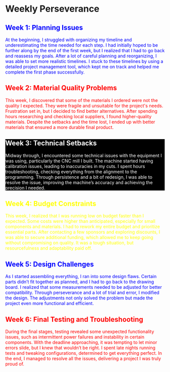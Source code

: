 <!DOCTYPE html>
<html lang="en">
<head>
  <meta charset="UTF-8">
  <meta name="viewport" content="width=device-width, initial-scale=1.0">
  <title>Weekly Perseverance</title>
  <style>
    .week1 { color: blue; }
    .week2 { color: red; }
    .week3 { color: white; background-color: black; }
    .week4 { color: yellow; }
    .week5 { color: blue; }
    .week6 { color: red; }
  </style>
</head>
<body>

  <h1>Weekly Perseverance</h1>

  <div class="week1">
    <h2>Week 1: Planning Issues</h2>
    <p>At the beginning, I struggled with organizing my timeline and underestimating the time needed for each step. I had initially hoped to be further along by the end of the first week, but I realized that I had to go back and reassess my goals. After a lot of careful planning and reorganizing, I was able to set more realistic timelines. I stuck to these timelines by using a detailed project management tool, which kept me on track and helped me complete the first phase successfully.</p>
  </div>

  <div class="week2">
    <h2>Week 2: Material Quality Problems</h2>
    <p>This week, I discovered that some of the materials I ordered were not the quality I expected. They were fragile and unsuitable for the project's needs. Frustration set in, but I decided to find better alternatives. After spending hours researching and checking local suppliers, I found higher-quality materials. Despite the setbacks and the time lost, I ended up with better materials that ensured a more durable final product.</p>
  </div>

  <div class="week3">
    <h2>Week 3: Technical Setbacks</h2>
    <p>Midway through, I encountered some technical issues with the equipment I was using, particularly the CNC mill I built. The machine started having calibration issues, leading to inaccuracies in my cuts. I spent hours troubleshooting, checking everything from the alignment to the programming. Through persistence and a bit of redesign, I was able to resolve the issue, improving the machine’s accuracy and achieving the precision I needed.</p>
  </div>

  <div class="week4">
    <h2>Week 4: Budget Constraints</h2>
    <p>This week, I realized that I was running low on budget faster than I expected. Some costs were higher than anticipated, especially for small components and materials. I had to rework my entire budget and prioritize essential parts. After contacting a few sponsors and exploring discounts, I was able to secure additional funding, which allowed me to keep going without compromising on quality. It was a tough situation, but resourcefulness and adaptability paid off.</p>
  </div>

  <div class="week5">
    <h2>Week 5: Design Challenges</h2>
    <p>As I started assembling everything, I ran into some design flaws. Certain parts didn’t fit together as planned, and I had to go back to the drawing board. I realized that some measurements needed to be adjusted for better compatibility. Through perseverance and a lot of trial and error, I modified the design. The adjustments not only solved the problem but made the project even more functional and efficient.</p>
  </div>

  <div class="week6">
    <h2>Week 6: Final Testing and Troubleshooting</h2>
    <p>During the final stages, testing revealed some unexpected functionality issues, such as intermittent power failures and instability in certain components. With the deadline approaching, it was tempting to let minor errors slide, but I knew that wouldn’t be right. I spent late nights running tests and tweaking configurations, determined to get everything perfect. In the end, I managed to resolve all the issues, delivering a project I was truly proud of.</p>
  </div>

</body>
</html>

